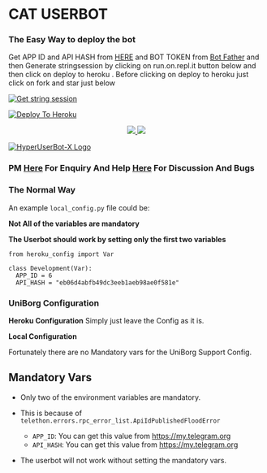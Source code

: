 
# CAT USERBOT

### The Easy Way to deploy the bot
Get APP ID and API HASH from [HERE](https://my.telegram.org) and BOT TOKEN from [Bot Father](https://t.me/botfather) and then Generate stringsession by clicking on run.on.repl.it button below and then click on deploy to heroku . Before clicking on deploy to heroku just click on fork and star just below

[![Get string session](https://repl.it/badge/github/sandy1709/sandeep1709)](https://generatestringsession.sandeep1709.repl.run/)

[![Deploy To Heroku](https://www.herokucdn.com/deploy/button.svg)](https://heroku.com/deploy?template=https://github.com/NotShroudX97/HyperUserBot-X)
<p align="center">
  <a href="https://github.com/NotShroudX97/HyperUserBot-X/fork">
    <img src="https://img.shields.io/github/forks/NotShroudX97/HyperUserBot-X?label=Fork&style=social">
    
  </a>
  <a href="https://github.com/NotShroudX97/HyperUserBot-X">
    <img src="https://img.shields.io/github/stars/NotShroudX97/HyperUserBot-X?style=social">
  </a>
</p>


[![HyperUserBot-X Logo](https://telegra.ph/file/8efdc9471665e49c924c9.png)](https://heroku.com/deploy)


### PM [Here](https://t.me/NotShroudX97) For Enquiry And Help [Here](https://t.me/HyperUserBotXSupport) For Discussion And Bugs

### The Normal Way

An example `local_config.py` file could be:

**Not All of the variables are mandatory**

__The Userbot should work by setting only the first two variables__

```python3
from heroku_config import Var

class Development(Var):
  APP_ID = 6
  API_HASH = "eb06d4abfb49dc3eeb1aeb98ae0f581e"
```

### UniBorg Configuration



**Heroku Configuration**
Simply just leave the Config as it is.

**Local Configuration**

Fortunately there are no Mandatory vars for the UniBorg Support Config.

## Mandatory Vars

- Only two of the environment variables are mandatory.
- This is because of `telethon.errors.rpc_error_list.ApiIdPublishedFloodError`

    - `APP_ID`:   You can get this value from https://my.telegram.org
    - `API_HASH`:   You can get this value from https://my.telegram.org
- The userbot will not work without setting the mandatory vars.
